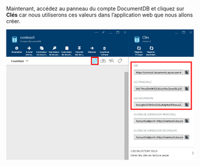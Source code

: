   Maintenant, accédez au panneau du compte DocumentDB et cliquez sur **Clés** car nous utiliserons ces valeurs dans l’application web que nous allons créer.

![Capture d’écran du portail Azure : affichage d’un compte DocumentDB, avec le bouton Clés mis en surbrillance dans le panneau du compte DocumentDB, et les valeurs URI, CLÉ PRIMAIRE et CLÉ SECONDAIRE mises en surbrillance dans le panneau Clés](./media/documentdb-keys/keys.png)

<!---HONumber=AcomDC_0914_2016-->